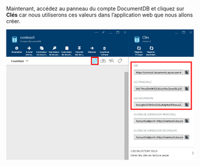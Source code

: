   Maintenant, accédez au panneau du compte DocumentDB et cliquez sur **Clés** car nous utiliserons ces valeurs dans l’application web que nous allons créer.

![Capture d’écran du portail Azure : affichage d’un compte DocumentDB, avec le bouton Clés mis en surbrillance dans le panneau du compte DocumentDB, et les valeurs URI, CLÉ PRIMAIRE et CLÉ SECONDAIRE mises en surbrillance dans le panneau Clés](./media/documentdb-keys/keys.png)

<!---HONumber=AcomDC_0914_2016-->